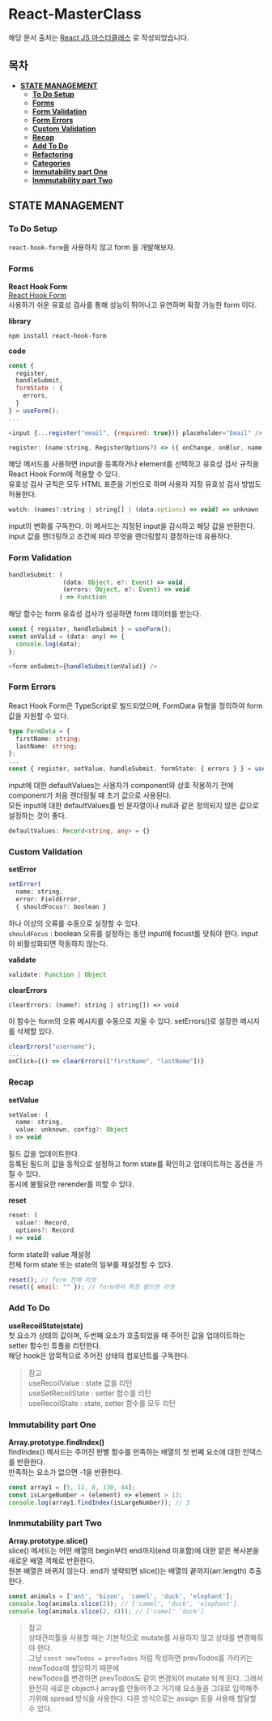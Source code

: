 # React-MasterClass
해당 문서 출처는 [React JS 마스터클래스](https://nomadcoders.co/react-masterclass/lobby) 로 작성되었습니다.

## 목차
* **[STATE MANAGEMENT](#state-management)**
    * **[To Do Setup](#to-do-setup)**
    * **[Forms](#forms)**
    * **[Form Validation](#form-validation)**
    * **[Form Errors](#form-errors)**
    * **[Custom Validation](#custom-validation)**
    * **[Recap](#recap)**
    * **[Add To Do](#add-to-do)**
    * **[Refactoring](#refactoring)**
    * **[Categories](#categories)**
    * **[Immutability part One](#immutability-part-one)**
    * **[Inmmutability part Two](#inmmutability-part-two)**

## STATE MANAGEMENT
### To Do Setup
`react-hook-form`을 사용하지 않고 form 을 개발해보자.   

### Forms
__React Hook Form__   
[React Hook Form](https://react-hook-form.com/)    
사용하기 쉬운 유효성 검사를 통해 성능이 뛰어나고 유연하며 확장 가능한 form 이다.   

__library__
```
npm install react-hook-form
```
__code__   
```javascript
const {
  register,
  handleSubmit,
  formState : {
    errors,
  }
} = useForm();
...

<input {...register("email", {required: true})} placeholder="Email" />
```

```javascript
register: (name:string, RegisterOptions?) => ({ onChange, onBlur, name, ref})
```
해당 메서드를 사용하면 input을 등록하거나 element를 선택하고 유효성 검사 규칙을 React Hook Form에 적용할 수 있다.    
유효성 검사 규칙은 모두 HTML 표준을 기반으로 하며 사용자 지정 유효성 검사 방법도 허용한다.

```javascript
watch: (names?:string | string[] | (data.options) => void) => unknown
```
input의 변화를 구독한다. 이 메서드는 지정된 input을 감시하고 해당 값을 반환한다.   
input 값을 렌더링하고 조건에 따라 무엇을 렌더링할지 결정하는데 유용하다.

### Form Validation
```javascript
handleSubmit: (
               (data: Object, e?: Event) => void, 
               (errors: Object, e?: Event) => void
              ) => Function
```
해당 함수는 form 유효성 검사가 성공하면 form 데이터를 받는다.   

```javascript
const { register, handleSubmit } = useForm();
const onValid = (data: any) => {
  console.log(data);
};

<form onSubmit={handleSubmit(onValid)} />
```

### Form Errors
React Hook Form은 TypeScript로 빌드되었으며, FormData 유형을 정의하여 form 값을 지원할 수 있다.   
```typescript
type FormData = {
  firstName: string;
  lastName: string;
};
...
const { register, setValue, handleSubmit, formState: { errors } } = useForm< FormData >();
```

input에 대한 defaultValues는 사용자가 component와 상호 작용하기 전에 component가 처음 렌더링될 때 초기 값으로 사용된다.   
모든 input에 대한 defaultValues를 빈 문자열이나 null과 같은 정의되지 않은 값으로 설정하는 것이 좋다.   
```typescript
defaultValues: Record<string, any> = {}
```

### Custom Validation
__setError__   
```javascript
setError(
  name: string,
  error: FieldError, 
  { shouldFocus?: boolean }
```
하나 이상의 오류를 수동으로 설정할 수 있다.   
`shouldFocus` : boolean 오류를 설정하는 동안 input에 focust를 맞춰야 한다. input이 비활성화되면 작동하지 않는다.

__validate__   
```javascript
validate: Function | Object
```

__clearErrors__   
```jaavscript
clearErrors: (name?: string | string[]) => void
```
이 함수는 form의 오류 메시지를 수동으로 지울 수 있다.
setErrors()로 설장한 메시지를 삭제할 있다.
```javascript
clearErrors("username");
...
onClick={() => clearErrors(["firstName", "lastName"])}
```

### Recap
__setValue__    
```javascript
setValue: (
  name: string,
  value: unknown, config?: Object
) => void  
```
필드 값을 업데이트한다.   
등록된 필드의 값을 동적으로 설정하고 form state를 확인하고 업데이트하는 옵션을 가질 수 있다.   
동시에 불필요한 rerender를 피할 수 있다.

__reset__   
```javascript
reset: (
  value?: Record,
  options?: Record
) => void
```
form state와 value 재설정   
전체 form state 또는 state의 일부를 재설정할 수 있다.
```javascript
reset(); // form 전체 리셋
reset({ email: "" }); // form에서 특정 필드만 리셋
```

### Add To Do
__useRecoilState(state)__   
첫 요소가 상태의 값이며, 두번째 요소가 호출되었을 때 주어진 값을 업데이트하는 setter 함수인 튜플을 리턴한다.   
해당 hook은 암묵적으로 주어진 상태의 컴포넌트를 구독한다.

> 참고   
> useRecoilValue : state 값을 리턴    
> useSetRecoilState : setter 함수를 리턴    
> useRecoilState : state, setter 함수를 모두 리턴    

### Immutability part One
__Array.prototype.findIndex()__   
findIndex() 메서드는 주어진 판별 함수를 만족하는 배열의 첫 번째 요소에 대한 인덱스를 반환한다.   
만족하는 요소가 없으면 -1을 반환한다.
```javascript
const array1 = [5, 12, 8, 130, 44];
const isLargeNumber = (element) => element > 13;
console.log(array1.findIndex(isLargeNumber)); // 3
```

### Inmmutability part Two
__Array.prototype.slice()__   
slice() 메서드는 어떤 배열의 begin부터 end까지(end 미포함)에 대한 얕은 복사본을 새로운 배열 객체로 반환한다.   
원본 배열은 바뀌지 않는다. end가 생략되면 slice()는 배열의 끝까지(arr.length) 추출한다.
```javascript
const animals = ['ant', 'bison', 'camel', 'duck', 'elephant'];
console.log(animals.slice(2)); // ['camel', 'duck', 'elephant']
console.log(animals.slice(2, 4))); // ['camel' 'duck']
```

> 참고    
> 상태관리툴을 사용할 때는 기본적으로 mutate를 사용하지 않고 상태를 변경해줘야 한다.      
> 그냥 `const newTodos = prevTodos` 처럼 작성하면 prevTodos를 가리키는 newTodos에 할당하기 때문에   
> newTodos를 변경하면 prevTodos도 같이 변경되어 mutate 되게 된다. 그래서 완전히 새로운 object나 array를 만들어주고
> 거기에 요소들을 그대로 입력해주기위해 spread 방식을 사용한다. 다른 방식으로는 assign 등을 사용해 할달할 수 있다.
